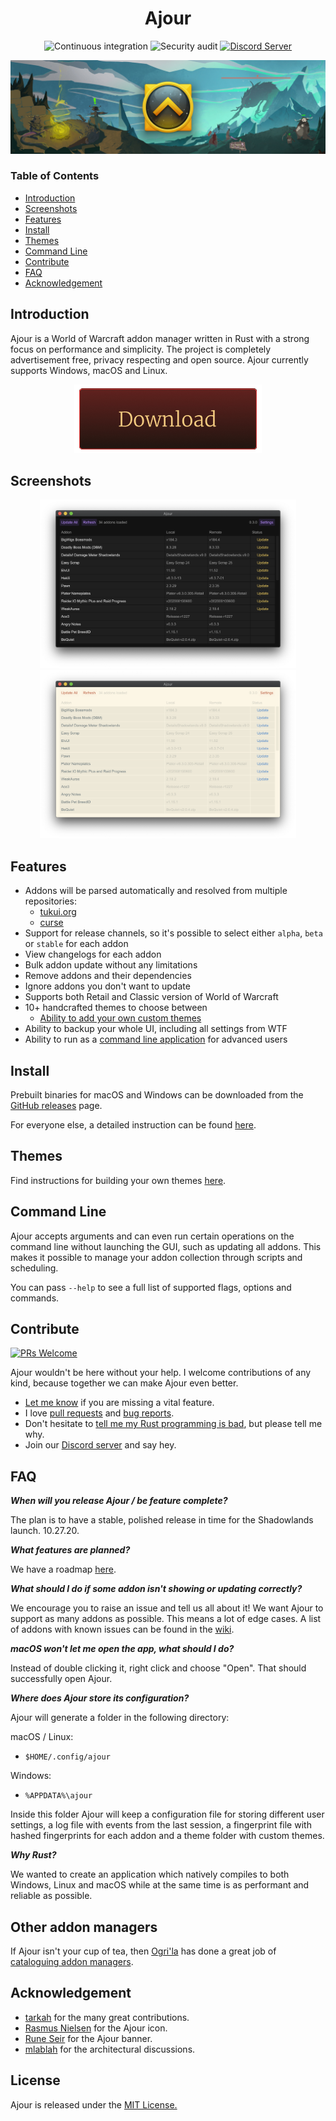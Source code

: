 <div align="center">

<h1>Ajour</h1>

![Continuous integration](https://github.com/casperstorm/ajour/workflows/Continuous-integration/badge.svg)
![Security audit](https://github.com/casperstorm/ajour/workflows/Security%20audit/badge.svg)
[![Discord Server](https://img.shields.io/discord/757155234500968459?label=Discord%20Chat&labelColor=3C424A&logo=discord&logoColor=ffffff&color=7389D8)](https://discord.gg/4838t9R)

![](./resources/screenshots/ajour-banner.jpg)

</div>

### Table of Contents
- [Introduction](#introduction)
- [Screenshots](#screenshots)
- [Features](#features)
- [Install](#install)
- [Themes](#themes)
- [Command Line](#command-line)
- [Contribute](#contribute)
- [FAQ](#faq)
- [Acknowledgement](#acknowledgement)

## Introduction
Ajour is a World of Warcraft addon manager written in Rust with a strong focus on performance and simplicity. The project is completely advertisement free, privacy respecting and open source. Ajour currently supports Windows, macOS and Linux.

<div align="center">

[![Download Button](./resources/download-button.png)](https://github.com/casperstorm/ajour/releases)

</div>

## Screenshots

<p align="center">
  <img width="410"
       alt="Ajour with default Dark theme"
       src="./resources/screenshots/ajour-0.3.0a.png">
    <img width="410"
       alt="Ajour with Solarized Light theme"
       src="./resources/screenshots/ajour-0.3.0b.png">
</p>

## Features

- Addons will be parsed automatically and resolved from multiple repositories:
  - [tukui.org](https://www.tukui.org/)
  - [curse](https://www.curseforge.com/wow/addons)
- Support for release channels, so it's possible to select either `alpha`, `beta` or `stable` for each addon
- View changelogs for each addon 
- Bulk addon update without any limitations
- Remove addons and their dependencies
- Ignore addons you don't want to update
- Supports both Retail and Classic version of World of Warcraft
- 10+ handcrafted themes to choose between
  - [Ability to add your own custom themes](./THEMES.md)
- Ability to backup your whole UI, including all settings from WTF
- Ability to run as a [command line application](#command-line) for advanced users

## Install

Prebuilt binaries for macOS and Windows can be downloaded from the [GitHub releases](https://github.com/casperstorm/ajour/releases) page.

For everyone else, a detailed instruction can be found [here](https://github.com/casperstorm/ajour/blob/master/INSTALL.md).

## Themes

Find instructions for building your own themes [here](./THEMES.md).

## Command Line

Ajour accepts arguments and can even run certain operations on the command line without launching the GUI, such as updating all addons. This makes it possible to manage your addon collection through scripts and scheduling.

You can pass `--help` to see a full list of supported flags, options and commands.

## Contribute
[![PRs Welcome](https://img.shields.io/badge/PRs-welcome-brightgreen.svg)](http://makeapullrequest.com)

Ajour wouldn't be here without your help.
I welcome contributions of any kind, because together we can make Ajour even better.

+ [Let me know](https://github.com/casperstorm/ajour/issues/new?assignees=&labels=type%3A+feature&template=feature_request.md&title=) if you are missing a vital feature.
+ I love [pull requests](https://github.com/casperstorm/ajour/pulls) and [bug reports](https://github.com/casperstorm/ajour/issues/new?assignees=&labels=type%3A+bug&template=bug_report.md&title=).
+ Don't hesitate to [tell me my Rust programming is bad](https://github.com/casperstorm/ajour/issues/new), but please tell me
  why.
+ Join our [Discord server](https://discord.gg/4838t9R) and say hey.

## FAQ

**_When will you release Ajour / be feature complete?_**

The plan is to have a stable, polished release in time for the Shadowlands launch. 10.27.20.

**_What features are planned?_**

We have a roadmap [here](https://github.com/casperstorm/ajour/projects/2).

**_What should I do if some addon isn't showing or updating correctly?_**

We encourage you to raise an issue and tell us all about it! We want Ajour to support as many addons as possible. This means a lot of edge cases. A list of addons with known issues can be found in the [wiki](https://github.com/casperstorm/ajour/wiki/Addons-with-known-issues).

**_macOS won't let me open the app, what should I do?_**

Instead of double clicking it, right click and choose "Open". That should successfully open Ajour.

**_Where does Ajour store its configuration?_**

Ajour will generate a folder in the following directory:

macOS / Linux:
- `$HOME/.config/ajour`

Windows:

- `%APPDATA%\ajour`

Inside this folder Ajour will keep a configuration file for storing different user settings, a log file with events from the last session, a fingerprint file with hashed fingerprints for each addon and a theme folder with custom themes.

**_Why Rust?_**

We wanted to create an application which natively compiles to both Windows, Linux and macOS while at the same time is as performant and reliable as possible.

## Other addon managers

If Ajour isn't your cup of tea, then [Ogri'la](https://github.com/ogri-la) has done a great job of [cataloguing addon managers](https://ogri-la.github.io/wow-addon-managers/).

## Acknowledgement

- [tarkah](https://github.com/tarkah) for the many great contributions.
- [Rasmus Nielsen](https://rasmusnielsen.dk/) for the Ajour icon.
- [Rune Seir](https://instagram.com/rseir/) for the Ajour banner.
- [mlablah](https://github.com/mlablah) for the architectural discussions.

## License

Ajour is released under the [MIT License.](https://github.com/casperstorm/ajour/blob/master/LICENSE)
